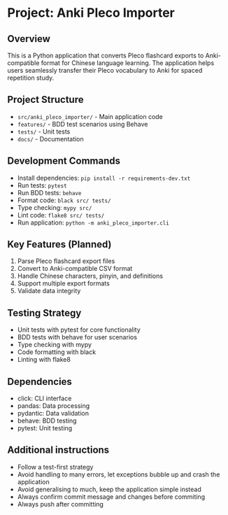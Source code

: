 # Project: Anki Pleco Importer

## Overview
This is a Python application that converts Pleco flashcard exports to Anki-compatible format for Chinese language learning. The application helps users seamlessly transfer their Pleco vocabulary to Anki for spaced repetition study.

## Project Structure
- `src/anki_pleco_importer/` - Main application code
- `features/` - BDD test scenarios using Behave
- `tests/` - Unit tests
- `docs/` - Documentation

## Development Commands
- Install dependencies: `pip install -r requirements-dev.txt`
- Run tests: `pytest`
- Run BDD tests: `behave`
- Format code: `black src/ tests/`
- Type checking: `mypy src/`
- Lint code: `flake8 src/ tests/`
- Run application: `python -m anki_pleco_importer.cli`

## Key Features (Planned)
1. Parse Pleco flashcard export files
2. Convert to Anki-compatible CSV format
3. Handle Chinese characters, pinyin, and definitions
4. Support multiple export formats
5. Validate data integrity

## Testing Strategy
- Unit tests with pytest for core functionality
- BDD tests with behave for user scenarios
- Type checking with mypy
- Code formatting with black
- Linting with flake8

## Dependencies
- click: CLI interface
- pandas: Data processing
- pydantic: Data validation
- behave: BDD testing
- pytest: Unit testing

## Additional instructions
- Follow a test-first strategy
- Avoid handling to many errors, let exceptions bubble up and crash the application
- Avoid generalising to much, keep the application simple instead
- Always confirm commit message and changes before commiting
- Always push after committing